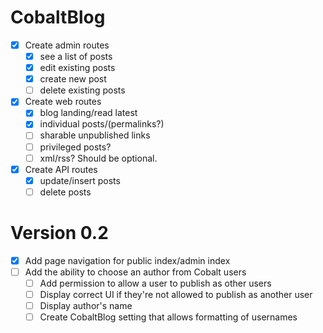 # CobaltBlog
- [x] Create admin routes
  - [x] see a list of posts
  - [x] edit existing posts
  - [x] create new post
  - [ ] delete existing posts
- [x] Create web routes
  - [x] blog landing/read latest
  - [x] individual posts/(permalinks?)
  - [ ] sharable unpublished links
  - [ ] privileged posts?
  - [ ] xml/rss? Should be optional.
- [x] Create API routes
  - [x] update/insert posts
  - [ ] delete posts

# Version 0.2

- [x] Add page navigation for public index/admin index
- [ ] Add the ability to choose an author from Cobalt users
  - [ ] Add permission to allow a user to publish as other users
  - [ ] Display correct UI if they're not allowed to publish as another user
  - [ ] Display author's name
  - [ ] Create CobaltBlog setting that allows formatting of usernames 